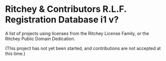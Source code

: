 # Ritchey & Contributors R.L.F. Registration Database i1 v?

A list of projects using licenses from the Ritchey License Family, or the Ritchey Public Domain Dedication.

(This project has not yet been started, and contributions are not accepted at this time.)
